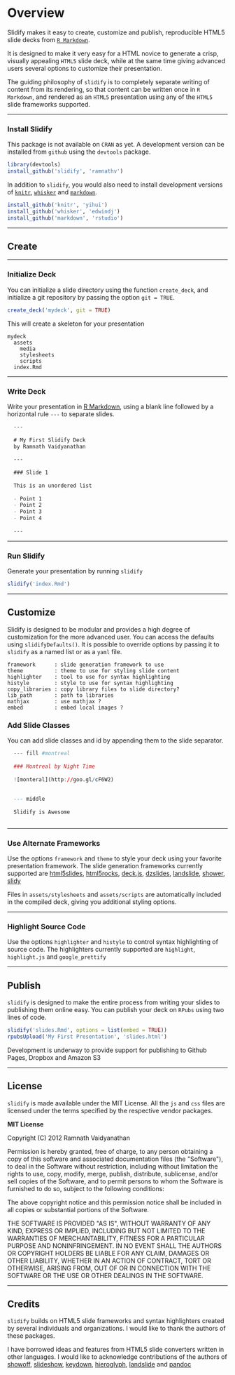 # Overview #

Slidify makes it easy to create, customize and publish, reproducible HTML5 slide decks from [`R Markdown`](http://goo.gl/KKdaf). 

It is designed to make it very easy for a HTML novice to generate a crisp, visually appealing `HTML5` slide deck, while at the same time giving advanced users several options to customize their presentation.

The guiding philosophy of `slidify` is to completely separate writing of content from its rendering, so that content can be written once in `R Markdown`, and rendered as an `HTML5` presentation using any of the `HTML5` slide frameworks supported.

---

### Install Slidify ###

This package is not available on `CRAN` as yet. A development version can be installed from `github` using the `devtools` package. 

```R
library(devtools)
install_github('slidify', 'ramnathv')
```

In addition to `slidify`, you would also need to install development versions of [`knitr`](http://github.com/yihui/knitr), [`whisker`](http://github.com/edwindj/whisker) and [`markdown`](http://github.com/rstudio/knitr).

```R
install_github('knitr', 'yihui')
install_github('whisker', 'edwindj')
install_github('markdown', 'rstudio')
```

---

## Create ##

---

### Initialize Deck ###

You can initialize a slide directory using the function `create_deck`, and initialize a git repository by passing the option `git = TRUE`. 

```R
create_deck('mydeck', git = TRUE)
```

This will create a skeleton for your presentation

    mydeck
      assets
        media
        stylesheets
        scripts
      index.Rmd

---

### Write Deck ###

Write your presentation in [R Markdown](http://goo.gl/KKdaf), using a blank line followed by a horizontal rule `---` to separate slides. 


```markdown
  ---
  
  # My First Slidify Deck
  by Ramnath Vaidyanathan
  
  ---
  
  ### Slide 1
  
  This is an unordered list 
  
  - Point 1
  - Point 2
  - Point 3
  - Point 4
  
  ---
```

---

### Run Slidify ###

Generate your presentation by running `slidify` 

```R
slidify('index.Rmd')
```

---

## Customize ##

Slidify is designed to be modular and provides a high degree of customization for the more advanced user. You can access the defaults using `slidifyDefaults()`. It is possible to override options by passing it to `slidify` as a named list or as a `yaml` file.

```text
framework      : slide generation framework to use
theme          : theme to use for styling slide content
highlighter    : tool to use for syntax highlighting
histyle        : style to use for syntax highlighting
copy_libraries : copy library files to slide directory?
lib_path       : path to libraries 
mathjax        : use mathjax ?
embed          : embed local images ?
```

### Add Slide Classes ###

You can add slide classes and id by appending them to the slide separator. 

```R
  --- fill #montreal
  
  ### Montreal by Night Time
  
  ![monteral](http://goo.gl/cF6W2)
  
  
  --- middle
  
  Slidify is Awesome
  
```

---

### Use Alternate Frameworks ###

Use the options `framework` and `theme` to style your deck using your favorite presentation framework. The slide generation frameworks currently supported are [html5slides](http://html5slides.googlecode.com/), [html5rocks](), [deck.js](http://imakewebthings.com/deck.js/), [dzslides](http://paulrouget.com/dzslides/), [landslide](https://github.com/adamzap/landslide), [shower](http://pepelsbey.github.com/shower/en.htm), [slidy](http://www.w3.org/Talks/Tools/Slidy2/Overview.html#)

Files in `assets/stylesheets` and `assets/scripts` are automatically included in the compiled deck, giving you additional styling options.

---

### Highlight Source Code ###

Use the options `highlighter` and `histyle` to control syntax highlighting of source code. The highlighters currently supported are `highlight`, `highlight.js` and `google_prettify`

---

## Publish ##


`slidify` is designed to make the entire process from writing your slides to publishing them online easy. You can publish your deck on `RPubs` using two lines of code.

```R
slidify('slides.Rmd', options = list(embed = TRUE))
rpubsUpload('My First Presentation', 'slides.html')
```

Development is underway to provide support for publishing to Github Pages, Dropbox and Amazon S3

---

## License ##

`slidify` is made available under the MIT License. All the `js` and `css` files are licensed under the terms specified by the respective vendor packages.

**MIT License**

Copyright (C) 2012 Ramnath Vaidyanathan

Permission is hereby granted, free of charge, to any person obtaining a copy of this software and associated documentation files (the "Software"), to deal in the Software without restriction, including without limitation the rights to use, copy, modify, merge, publish, distribute, sublicense, and/or sell copies of the Software, and to permit persons to whom the Software is furnished to do so, subject to the following conditions:

The above copyright notice and this permission notice shall be included in all copies or substantial portions of the Software.

THE SOFTWARE IS PROVIDED "AS IS", WITHOUT WARRANTY OF ANY KIND, EXPRESS OR IMPLIED, INCLUDING BUT NOT LIMITED TO THE WARRANTIES OF MERCHANTABILITY, FITNESS FOR A PARTICULAR PURPOSE AND NONINFRINGEMENT. IN NO EVENT SHALL THE AUTHORS OR COPYRIGHT HOLDERS BE LIABLE FOR ANY CLAIM, DAMAGES OR OTHER LIABILITY, WHETHER IN AN ACTION OF CONTRACT, TORT OR OTHERWISE, ARISING FROM, OUT OF OR IN CONNECTION WITH THE SOFTWARE OR THE USE OR OTHER DEALINGS IN THE SOFTWARE.

---

## Credits ##

`slidify` builds on HTML5 slide frameworks and syntax highlighters created by several individuals and organizations. I would like to thank the authors of these packages.


I have borrowed ideas and features from HTML5 slide converters written in other languages. I would like to acknowledge contributions of the authors of [showoff](http://github.com/schacon/showoff), [slideshow](https://github.com/geraldb/slideshow), [keydown](https://github.com/infews/keydown), [hieroglyph](https://github.com/nyergler/hieroglyph), [landslide](https://github.com/adamzap/landslide) and [pandoc](https://github.com/jgm/pandoc)


